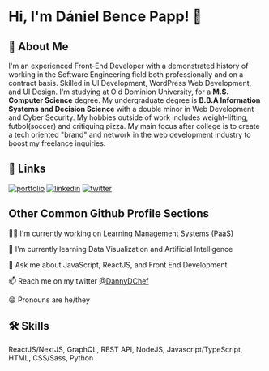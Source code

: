 # Hi, I'm Dániel Bence Papp! 👋


## 🚀 About Me
I'm an experienced Front-End Developer with a demonstrated history of 
working in the Software Engineering field both professionally and on a 
contract basis. Skilled in UI Development, WordPress Web Development, and UI Design. 
I'm studying at Old Dominion University, for a **M.S. Computer Science** degree. My 
undergraduate degree is **B.B.A Information Systems and Decision Science** with a double minor in 
Web Development and Cyber Security. My hobbies outside of work includes weight-lifting, 
futbol(soccer) and critiquing pizza. My main focus after college is to create a tech oriented 
"brand" and network in the web development industry to boost my freelance inquiries.


## 🔗 Links
[![portfolio](https://img.shields.io/badge/my_portfolio-000?style=for-the-badge&logo=ko-fi&logoColor=white)](https://dpapp.website/)
[![linkedin](https://img.shields.io/badge/linkedin-0A66C2?style=for-the-badge&logo=linkedin&logoColor=white)](https://www.linkedin.com/in/daniel-b-papp/)
[![twitter](https://img.shields.io/badge/twitter-1DA1F2?style=for-the-badge&logo=twitter&logoColor=white)](https://twitter.com/dannydchef)


## Other Common Github Profile Sections
👩‍💻 I'm currently working on Learning Management Systems (PaaS)

🧠 I'm currently learning Data Visualization and Artificial Intelligence

💬 Ask me about JavaScript, ReactJS, and Front End Development

📫 Reach me on my twitter [@DannyDChef](https://twitter.com/dannydchef)

😄 Pronouns are he/they


## 🛠 Skills
ReactJS/NextJS, GraphQL, REST API, NodeJS, Javascript/TypeScript, HTML, CSS/Sass, Python

